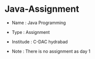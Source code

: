 # Java-Assignment

* Name : Java Programming

* Type : Assignment

* Institude : C-DAC hydrabad

* Note : There is no assignment as day 1
